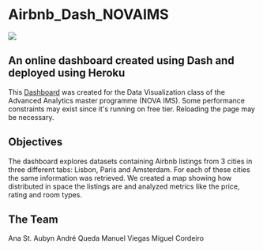 # Airbnb_Dash_NOVAIMS

![](http://www.theriver.asia/wp-content/uploads/2020/01/pngkey.com-airbnb-logo-png-605967.png=30x30)

## An online dashboard created using Dash and deployed using Heroku

This [Dashboard](https://airbnb-dash-novaims.herokuapp.com/) was created for the Data Visualization class of the Advanced Analytics master programme (NOVA IMS). Some performance constraints may exist since it's running on free tier. Reloading the page may be necessary.

## Objectives

The dashboard explores datasets containing Airbnb listings from 3 cities in three different tabs: Lisbon, Paris and Amsterdam. For each of these cities the same information was retrieved. We created a map showing how distributed in space the listings are and analyzed metrics like the price, rating and room types.

## The Team

Ana St. Aubyn
André Queda
Manuel Viegas
Miguel Cordeiro
